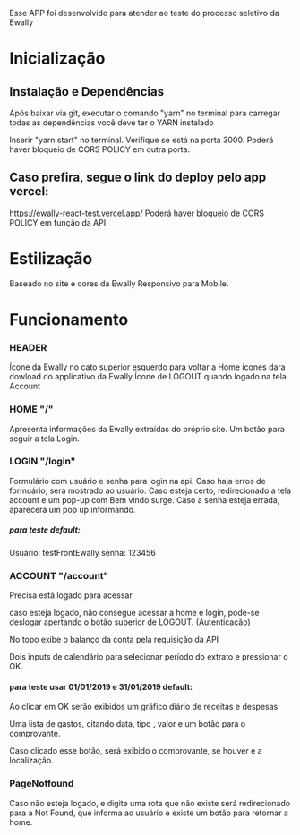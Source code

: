 Esse APP foi desenvolvido para atender ao teste do processo seletivo da Ewally

# Inicialização


## Instalação e Dependências

Após baixar via git, executar o comando "yarn" no terminal para carregar todas as dependências
você deve ter o YARN instalado

Inserir "yarn start" no terminal.
Verifique se está na porta 3000. Poderá haver bloqueio de CORS POLICY em outra porta.


## Caso prefira, segue o link do deploy pelo app vercel:
https://ewally-react-test.vercel.app/
Poderá haver bloqueio de CORS POLICY em função da API.

# Estilização
Baseado no site e cores da Ewally
Responsivo para Mobile.


# Funcionamento

### HEADER
Ícone da Ewally no cato superior esquerdo para voltar a Home
ícones dara dowload do applicativo da Ewally
Ícone de LOGOUT quando logado na tela Account

### HOME "/"

Apresenta informações da Ewally extraidas do próprio site.
Um botão para seguir a tela Login.

### LOGIN "/login"
Formulário com usuário e senha para login na api.
Caso haja erros de formuário, será mostrado ao usuário.
Caso esteja certo, redirecionado a tela account e um pop-up com Bem vindo surge.
Caso a senha esteja errada, aparecerá um pop up informando.


##### para teste default:
Usuário: testFrontEwally
senha: 123456


### ACCOUNT "/account"
Precisa está logado para acessar


caso esteja logado, não consegue acessar a home e login, pode-se deslogar apertando o botão superior de LOGOUT. (Autenticação)

No topo exibe o balanço da conta pela requisição da API

Dois inputs de calendário para selecionar período do extrato e pressionar o OK.


#### para teste usar 01/01/2019 e 31/01/2019 default:

Ao clicar em OK serão exibidos um gráfico diário de receitas e despesas

Uma lista de gastos, citando data, tipo , valor e um botão para o comprovante.

Caso clicado esse botão, será exibido o comprovante, se houver e a localização.


### PageNotfound 

Caso não esteja logado, e digite uma rota que não existe será redirecionado para a Not Found, que informa ao usuário e existe um botão para retornar a home.


